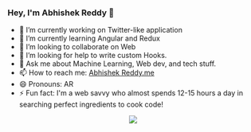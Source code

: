### Hey, I'm Abhishek Reddy 👋



- 🔭 I’m currently working on Twitter-like application
- 🌱 I’m currently learning Angular and Redux
- 👯 I’m looking to collaborate on Web
- 🤔 I’m looking for help to write custom Hooks.
- 💬 Ask me about Machine Learning, Web dev, and tech stuff.
- 📫 How to reach me: [Abhishek Reddy.me](https://abhishekreddy.me)
- 😄 Pronouns: AR
- ⚡ Fun fact: I'm a web savvy who almost spends 12-15 hours a day in searching perfect ingredients to cook code!

<p align="center">
  <img src="https://github-readme-stats.vercel.app/api?username=abhishek-07&&show_icons=true&title_color=ffffff&icon_color=bb2acf&text_color=daf7dc&bg_color=151515">
</p>
